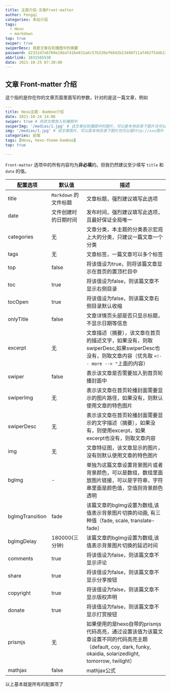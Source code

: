 ```yaml
---
title: 主题介绍-文章Front-matter
author: Fengqi
categories: 本站介绍
tags:
  - Hexo
  - markdown
top: true  
swiper: true
swiperDesc: 我是文章在轮播图中的摘要
password: d2332d7ab769e19baf41be831a6c57b320ef6842b13498f11af402f54db13eff
abbrlink: 3831565538
date: 2021-10-25 07:30:00
---
```


## 文章 Front-matter 介绍
这个指的是你在你的文章页面里面写的参数，针对的是这一篇文章，例如

```yaml
---
title: Hexo主题--Bamboo介绍
date: 2021-10-24 14:06
swiper: true # 将改文章放入轮播图中
swiperImg: '/medias/1.jpg' # 该文章在轮播图中的图片，可以是本地目录下图片也可以是http://xxx图片
img: '/medias/1.jpg' # 该文章图片，可以是本地目录下图片也可以是http://xxx图片
categories: 前端
tags: [Hexo, hexo-theme-bamboo]
top: true

---

```
`Front-matter` 选项中的所有内容均为**非必填**的。但我仍然建议至少填写 `title` 和 `date` 的值。


| 配置选项            | 默认值                 | 描述                                                         
| ----------------- | --------------------- | -------------------------------------------------------- 
| title             | `Markdown` 的文件标题   | 文章标题，强烈建议填写此选项                                    
| date              | 文件创建时的日期时间      | 发布时间，强烈建议填写此选项，且最好保证全局唯一
| categories 	    | 无 	                | 文章分类，本主题的分类表示宏观上大的分类，只建议一篇文章一个分类 
| tags      	    | 无 	                | 文章标签，一篇文章可以多个标签  
| top 	            | false 	            | 将该值设为true，则将该篇文章显示在首页的置顶栏目中
| toc 	            | true 	                | 将该值设为false，则该篇文章不显示右侧目录
| tocOpen 	        | true 	                | 将该值设为false，则该篇文章右侧目录默认收缩
| onlyTitle 	    | false 	            | 文章详情页头部是否只显示标题，不显示日期等信息
| excerpt 	        | 无 	                | 文章描述（摘要），该文章在首页的描述文字，如果没有，则取swiperDesc,如果swiperDesc也没有，则取文章内容（优先取 `<!-- more --> "`上面的内容）
| swiper            | false                 | 表示该文章是否需要加入到首页轮播封面中       
| swiperImg         | 无                    | 表示该文章在首页轮播封面需要显示的图片路径，如果没有，则默认使用文章的特色图片                                               
| swiperDesc        | 无 	                | 表示该文章在首页轮播封面需要显示的文字描述（摘要），如果没有，则使用excerpt，如果excerpt也没有，则取文章内容
| img 	            | 无 	                | 文章特征图，该文章显示的图片，没有则默认使用文章的特色图片
| bgImg 	        | - 	                | 单独为这篇文章设置背景图片或者背景颜色，可以是数组，数组里面放图片链接，可以是字符串，字符串里面是颜色值，空值则背景颜色透明
| bgImgTransition 	| fade 	                | 该篇文章的bgImg设置为数组,该值表示背景图片切换的动画, 有三种值（fade, scale, translate-fade）
| bgImgDelay 	    | 180000(三分钟) 	    | 该篇文章的bgImg设置为数组,该值表示背景图片切换的延迟时间 
| comments  	    | true 	                | 将该值设为false，则该篇文章不显示评论
| share 	        | true 	                | 将该值设为false，则该篇文章不显示分享按钮
| copyright 	    | true 	                | 将该值设为false，则该篇文章不显示版权声明
| donate 	        | true 	                | 将该值设为false，则该篇文章不显示打赏按钮
| prismjs 	        | 无 	                | 如果使用的是hexo自带的prismjs代码高亮，通过设置该值为该篇文章设置不同的代码高亮主题（default, coy, dark, funky, okaidia, solarizedlight, tomorrow, twilight）
| mathjax   	    | false 	            | mathjax公式 


以上基本就是所有的配置项了

